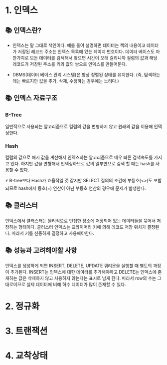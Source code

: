 # 1. 인덱스

## 📚 인덱스란?

- 인덱스는 말 그대로 색인이다. 예를 들어 설명하면 데이터는 책의 내용이고 데이터가 저장된 레코드 주소는 인덱스 목록에 있는 페이지 번호이다.
데이터 베이스도 마찬가지로 모든 데이터를 검색해서 찾으면 시간이 오래 걸리니까 컬럼의 값과 해당 레코드가 저장된 주소를 키와 값의 쌍으로 인덱스를 만들어둔다.

- DBMS(데이터 베이스 관리 시스템)은 항상 정렬된 상태를 유지한다. (즉, 탐색하는데는 빠르지만 값을 추가, 삭제, 수정하는 경우에는 느리다.)

## 📚 인덱스 자료구조

### B-Tree

일반적으로 사용되는 알고리즘으로 컬럼의 값을 변형하지 않고 원래의 값을 이용해 인덱싱한다.

### Hash

컬럼의 값으로 해시 값을 계산해서 인덱스하는 알고리즘으로 매우 빠른 검색속도를 가지고 있다. 하지만 값을 변형해서 인덱싱하므로 값의 일부만으로 
검색 할 때는 hash를 사용할 수 없다.

⚡ B-tree보다 Hash가 효율적일 것 같지만 SELECT 질의의 조건에 부등호(<>)도 포함되므로 hash에서 등호(=) 연산이 아닌 부등호 연산의 경우에 문제가 발생한다.

## 📚 클러스터

인덱스에서 클러스터는 물리적으로 인접한 장소에 저장되어 있는 데이터들을 묶어서 저장하는 형태이다. 클러스터 인덱스는 프라이머리 키에 의해 레코드 저장 위치가 결정된다. 따라서 키를 신중하게 결정하고 사용해야한다.

## 📚 성능과 고려해야할 사항

인덱스를 생성하게 되면 INSERT, DELETE, UPDATE 쿼리문을 실행할 때 별도의 과정이 추가된다.
INSERT는 인덱스에 대한 데이터를 추가해야하고 DELETE는 인덱스에 존재하는 값은 삭제하지 않고 사용하지 않는다는 표시로 남게 된다. 따라서 row의 수는 그대로이므로 실제 데이터에 비해 허수 데이터가 많이 존재할 수 있다.

# 2. 정규화

# 3. 트랜잭션

# 4. 교착상태